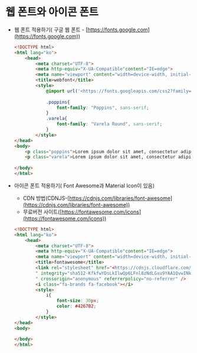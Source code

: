# 웹 폰트와 아이콘 폰트

- 웹 폰트 적용하기( 구글 웹 폰트 - [https://fonts.google.com](https://fonts.google.com))
    
    ```html
    <!DOCTYPE html>
    <html lang="ko">
        <head>
            <meta charset="UTF-8">
            <meta http-equiv="X-UA-Compatible"content="IE=edge">
            <meta name="viewport" content="width=device-width, initial-scale=1.0">
            <title>webfont</title>
            <style>
                @import url('<https://fonts.googleapis.com/css2?family=Poppins:wght@400;800&family=Varela+Round&display=swap>');
                
                .poppins{
                    font-family: "Poppins", sans-serif;
                }
                .varela{
                    font-family: "Varela Round", sans-serif;
                }
            </style>
    </head>
    <body>
        <p class="poppins">Lorem ipsum dolor sit amet, consectetur adipiscing elit.</p>
        <p class="varela">Lorem ipsum dolor sit amet, consectetur adipiscing elit.</p>
        
    </body>
    </html>
    ```
    
- 아이콘 폰트 적용하기( Font Awesome과 Material Icon이 있음)
    
    - CDN 방법(CDNJS-[https://cdnjs.com/libraries/font-awesome](https://cdnjs.com/libraries/font-awesome))
    - 무료버전 사이트([https://fontawesome.com/icons](https://fontawesome.com/icons))
    
    ```html
    <!DOCTYPE html>
    <html lang="ko">
        <head>
            <meta charset="UTF-8">
            <meta http-equiv="X-UA-Compatible"content="IE=edge">
            <meta name="viewport" content="width=device-width, initial-scale=1.0">
            <title>fontawesome</title>
            <link rel="stylesheet" href="<https://cdnjs.cloudflare.com/ajax/libs/font-awesome/6.1.1/css/all.min.css>
            " integrity="sha512-KfkfwYDsLkIlwQp6LFnl8zNdLGxu9YAA1QvwINks4PhcElQSvqcyVLLD9aMhXd13uQjoXtEKNosOWaZqXgel0g==
            " crossorigin="anonymous" referrerpolicy="no-referrer" />
            <i class="fa-brands fa-facebook"></i>
            <style>
                i{
                    font-size: 30px;
                    color: #4267B2;
                }
            </style>
    </head>
    <body>
        
    </body>
    </html>
    ```
    
